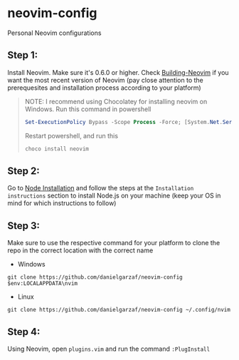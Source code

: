 # neovim-config
Personal Neovim configurations
## Step 1:
Install Neovim. Make sure it's 0.6.0 or higher.
Check [Building-Neovim](https://github.com/neovim/neovim/wiki/Building-Neovim) 
if you want the most recent version of Neovim (pay close attention to the 
prerequesites and installation process according to your platform)


>NOTE: I recommend using Chocolatey for installing neovim on Windows. Run this command in powershell
>```ps1
>Set-ExecutionPolicy Bypass -Scope Process -Force; [System.Net.ServicePointManager]::SecurityProtocol = [System.Net.ServicePointManager]::SecurityProtocol -bor 3072; iex ((New-Object System.Net.WebClient).DownloadString('https://community.chocolatey.org/install.ps1'))
>```
>Restart powershell, and run this
>```ps1
>choco install neovim
>```

## Step 2:
Go to [Node Installation](https://github.com/nodesource/distributions/blob/master/README.md#debinstall) 
and follow the steps at the `Installation instructions` section to install Node.js 
on your machine (keep your OS in mind for which instructions to follow)
## Step 3:
Make sure to use the respective command for your platform to clone the repo in the correct location with the correct name
- Windows
```
git clone https://github.com/danielgarzaf/neovim-config $env:LOCALAPPDATA\nvim
```
- Linux
```
git clone https://github.com/danielgarzaf/neovim-config ~/.config/nvim
```
## Step 4:
Using Neovim, open `plugins.vim` and run the command `:PlugInstall`
